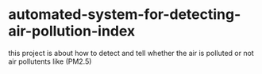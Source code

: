 # automated-system-for-detecting-air-pollution-index
this project is about how to detect and tell whether  the  air is polluted or not 
<br>
air pollutents like (PM2.5)
